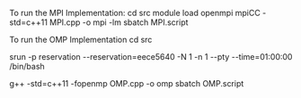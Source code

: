To run the MPI Implementation:
cd src
module load openmpi
mpiCC -std=c++11 MPI.cpp -o mpi -lm
sbatch MPI.script

To run the OMP Implementation
cd src

srun -p reservation --reservation=eece5640 -N 1 -n 1 --pty --time=01:00:00 /bin/bash 

g++ -std=c++11 -fopenmp OMP.cpp -o omp 
sbatch OMP.script